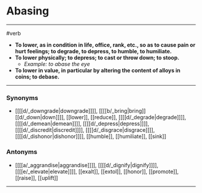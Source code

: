 # Abasing
---
#verb
- **To lower, as in condition in life, office, rank, etc., so as to cause pain or hurt feelings; to degrade, to depress, to humble, to humiliate.**
- **To lower physically; to depress; to cast or throw down; to stoop.**
	- _Example: to abase the eye_
- **To lower in value, in particular by altering the content of alloys in coins; to debase.**
---
### Synonyms
- [[[[d/_downgrade|downgrade]]]], [[[[b/_bring|bring]] [[d/_down|down]]]], [[lower]], [[reduce]], [[[[d/_degrade|degrade]]]], [[[[d/_demean|demean]]]], [[[[d/_depress|depress]]]], [[[[d/_discredit|discredit]]]], [[[[d/_disgrace|disgrace]]]], [[[[d/_dishonor|dishonor]]]], [[humble]], [[humiliate]], [[sink]]
### Antonyms
- [[[[a/_aggrandise|aggrandise]]]], [[[[d/_dignify|dignify]]]], [[[[e/_elevate|elevate]]]], [[exalt]], [[extol]], [[honor]], [[promote]], [[raise]], [[uplift]]
---
